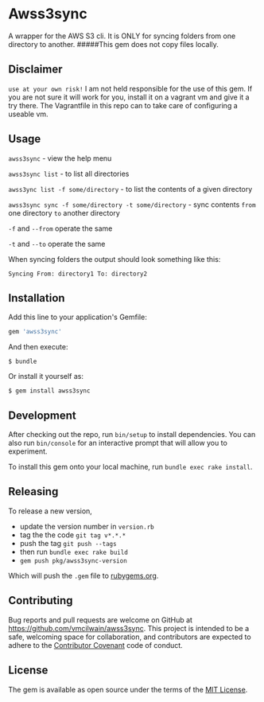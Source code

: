 # Awss3sync

A wrapper for the AWS S3 cli. It is ONLY for syncing folders from one directory to another.
#####This gem does not copy files locally.

## Disclaimer

`use at your own risk!` I am not held responsible for the use of this gem. If you are not sure it will work for you, install it on a vagrant vm and give it a try there. The Vagrantfile in this repo can to take care of configuring a useable vm.

## Usage

`awss3sync` - view the help menu

`awss3sync list` - to list all directories

`awss3ync list -f some/directory` - to list the contents of a given directory

`awss3sync sync -f some/directory -t some/directory` - sync contents `from` one directory `to`	 another directory

`-f` and `--from` operate the same

`-t` and `--to` operate the same

When syncing folders the output should look something like this:

`Syncing From: directory1 To: directory2`

## Installation

Add this line to your application's Gemfile:

```ruby
gem 'awss3sync'
```

And then execute:

    $ bundle

Or install it yourself as:

    $ gem install awss3sync

## Development

After checking out the repo, run `bin/setup` to install dependencies. You can also run `bin/console` for an interactive prompt that will allow you to experiment.

To install this gem onto your local machine, run `bundle exec rake install`.

## Releasing
To release a new version,

* update the version number in `version.rb`
* tag the the code `git tag v*.*.*`
* push the tag `git push --tags`
* then run `bundle exec rake build`
* `gem push pkg/awss3sync-version`

Which will push the `.gem` file to [rubygems.org](https://rubygems.org).

## Contributing

Bug reports and pull requests are welcome on GitHub at https://github.com/vmcilwain/awss3sync. This project is intended to be a safe, welcoming space for collaboration, and contributors are expected to adhere to the [Contributor Covenant](http://contributor-covenant.org) code of conduct.


## License

The gem is available as open source under the terms of the [MIT License](http://opensource.org/licenses/MIT).

